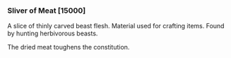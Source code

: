 ### Sliver of Meat [15000]

A slice of thinly carved beast flesh. Material used for crafting items. Found by hunting herbivorous beasts.

The dried meat toughens the constitution.